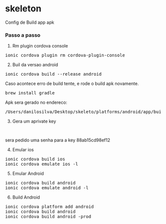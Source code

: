 # skeleton 

Config de Build app apk

### Passo a passo

1. Rm plugin cordova console

<pre>
ionic cordova plugin rm cordova-plugin-console
</pre>
2. Buil da versao android

<pre>
ionic cordova build --release android
</pre>

Caso acontece erro de build tente, e rode o build apk novamente.
<pre>
brew install gradle
</pre>

Apk sera gerado no endereco:
<pre>
/Users/danilosilva/Desktop/skeleto/platforms/android/app/build/outputs/apk/release/app-release-unsigned.apk
</pre>

3. Gera um aprivate key
<pre>

</pre>

sera pedido uma senha para a key
88ab15cd98ef12

4. Emular ios
<pre>
ionic cordova build ios 
ionic cordova emulate ios -l
</pre>

5. Emular Android
<pre>
ionic cordova build android
ionic cordova emulate android -l
</pre>

6. Build Android
<pre>
ionic cordova platform add android
ionic cordova build android
ionic cordova build android -prod
</pre>

